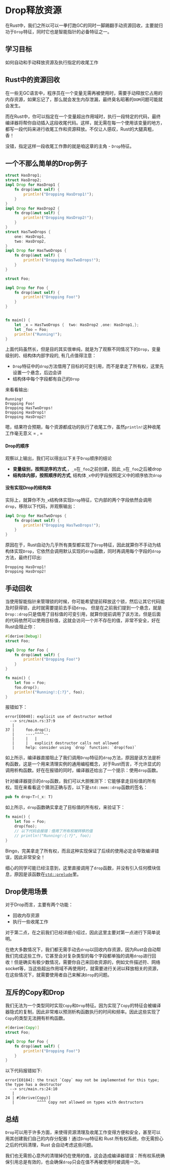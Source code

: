 # Drop释放资源
在Rust中，我们之所以可以一拳打跑GC的同时一脚踢翻手动资源回收，主要就归功于`Drop`特征，同时它也是智能指针的必备特征之一。

## 学习目标
如何自动和手动释放资源及执行指定的收尾工作

## Rust中的资源回收
在一些无GC语言中，程序员在一个变量无需再被使用时，需要手动释放它占用的内存资源，如果忘记了，那么就会发生内存泄漏，最终臭名昭著的`OOM`问题可能就会发生。

而在Rust中，你可以指定在一个变量超出作用域时，执行一段特定的代码，最终编译器将帮你自动插入这段收尾代码。这样，就无需在每一个使用该变量的地方，都写一段代码来进行收尾工作和资源释放。不仅让人感叹，Rust的大腿真粗，香！

没错，指定这样一段收尾工作靠的就是咱这章的主角 - `Drop`特征。

## 一个不那么简单的Drop例子
```rust
struct HasDrop1;
struct HasDrop2;
impl Drop for HasDrop1 {
    fn drop(&mut self) {
        println!("Dropping HasDrop1!");
    }
}
impl Drop for HasDrop2 {
    fn drop(&mut self) {
        println!("Dropping HasDrop2!");
    }
}
struct HasTwoDrops {
    one: HasDrop1,
    two: HasDrop2,
}
impl Drop for HasTwoDrops {
    fn drop(&mut self) {
        println!("Dropping HasTwoDrops!");
    }
}

struct Foo;

impl Drop for Foo {
    fn drop(&mut self) {
        println!("Dropping Foo!")
    }
}


fn main() {
    let _x = HasTwoDrops {  two: HasDrop2 ,one: HasDrop1,};
    let _foo = Foo;
    println!("Running!");
}
```

上面代码虽然长，但是目的其实很单纯，就是为了观察不同情况下的`Drop`，变量级别的、结构体内部字段的, 有几点值得注意：

- `Drop`特征中的`drop`方法借用了目标的可变引用，而不是拿走了所有权，这里先设置一个悬念，后边会讲
- 结构体中每个字段都有自己的`Drop`

来看看输出:
```console
Running!
Dropping Foo!
Dropping HasTwoDrops!
Dropping HasDrop1!
Dropping HasDrop2!
```

嗯，结果符合预期，每个资源都成功的执行了收尾工作，虽然`println!`这种收尾工作毫无意义 = , =

#### Drop的顺序
观察以上输出，我们可以得出以下关于`Drop`顺序的结论

- **变量级别，按照逆序的方式**,，`_x`在`_foo`之前创建，因此`_x`在`_foo`之后被drop
- **结构体内部，按照顺序的方式**, 结构体`_x`中的字段按照定义中的顺序依次`drop`

#### 没有实现Drop的结构体
实际上，就算你不为`_x`结构体实现`Drop`特征，它内部的两个字段依然会调用`drop`，移除以下代码，并观察输出：
```rust
impl Drop for HasTwoDrops {
    fn drop(&mut self) {
        println!("Dropping HasTwoDrops!");
    }
}
```

原因在于，Rust自动为几乎所有类型都实现了`Drop`特征，因此就算你不手动为结构体实现`Drop`，它依然会调用默认实现的`drop`函数，同时再调用每个字段的`drop`方法，最终打印出:
```cnosole
Dropping HasDrop1!
Dropping HasDrop2!
```

## 手动回收
当使用智能指针来管理锁的时候，你可能希望提前释放这个锁，然后让其它代码能及时获得锁，此时就需要提前去手动`drop`。
但是在之前我们提到一个悬念，就是`Drop::drop`只是借用了目标值的可变引用，就算你提前调用了该方法，但是后面的代码依然可以使用目标值，这就会访问一个并不存在的值，非常不安全，好在Rust会阻止你：
```rust
#[derive(Debug)]
struct Foo;

impl Drop for Foo {
    fn drop(&mut self) {
        println!("Dropping Foo!")
    }
}

fn main() {
    let foo = Foo;
    foo.drop();
    println!("Running!:{:?}", foo);
}
```

报错如下：
```console
error[E0040]: explicit use of destructor method
  --> src/main.rs:37:9
   |
37 |     foo.drop();
   |     ----^^^^--
   |     |   |
   |     |   explicit destructor calls not allowed
   |     help: consider using `drop` function: `drop(foo)`
```

如上所示，编译器直接阻止了我们调用`Drop`特征的`drop`方法，原因是该方法是析构函数，这是一个用来清理实例的通用编程概念，对于Rust而言，不允许显式的调用析构函数。好在在报错的同时，编译器还给出了一个提示：使用`drop`函数。


针对编译器提示的`drop`函数，我们可以大胆推测下：它能够拿走目标值的所有权。现在来看看这个猜测正确与否，以下是`std::mem::drop`函数的签名：
```rust
pub fn drop<T>(_x: T)
```

如上所示，`drop`函数确实拿走了目标值的所有权，来验证下：
```rust
fn main() {
    let foo = Foo;
    drop(foo);
    // 以下代码会报错：借用了所有权被转移的值
    // println!("Running!:{:?}", foo);
}
```

Bingo，完美拿走了所有权，而且这种实现保证了后续的使用必定会导致编译错误，因此非常安全！

细心的同学可能已经注意到，这里直接调用了`drop`函数，并没有引入任何模块信息，原因是该函数在[`std::prelude`](../../appendix/prelude.md)里。


## Drop使用场景
对于Drop而言，主要有两个功能：

- 回收内存资源
- 执行一些收尾工作

对于第二点，在之前我们已经详细介绍过，因此这里主要对第一点进行下简单说明。

在绝大多数情况下，我们都无需手动去`drop`以回收内存资源，因为Rust会自动帮我们完成这些工作，它甚至会对复杂类型的每个字段都单独的调用`drop`进行回收！但是确实有极少数情况，需要你自己来回收资源的，例如文件描述符、网络socket等，当这些超出作用域不再使用时，就需要进行关闭以释放相关的资源，在这些情况下，就需要使用者自己来解决`Drop`的问题。


## 互斥的Copy和Drop
我们无法为一个类型同时实现`Copy`和`Drop`特征。因为实现了`Copy`的特征会被编译器隐式的复制，因此非常难以预测析构函数执行的时间和频率。因此这些实现了`Copy`的类型无法拥有析构函数。
```rust
#[derive(Copy)]
struct Foo;

impl Drop for Foo {
    fn drop(&mut self) {
        println!("Dropping Foo!")
    }
}
```
以下代码报错如下:
```console
error[E0184]: the trait `Copy` may not be implemented for this type; the type has a destructor
  --> src/main.rs:24:10
   |
24 | #[derive(Copy)]
   |          ^^^^ Copy not allowed on types with destructors
```


## 总结
`Drop`可以用于许多方面，来使得资源清理及收尾工作变得方便和安全，甚至可以用其创建我们自己的内存分配器！通过`Drop`特征和 Rust 所有权系统，你无需担心之后的代码清理，Rust 会自动考虑这些问题。

我们也无需担心意外的清理掉仍在使用的值，这会造成编译器错误：所有权系统确保引用总是有效的，也会确保`drop`只会在值不再被使用时被调用一次。